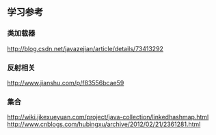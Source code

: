 ##  学习参考
### 类加载器
http://blog.csdn.net/javazejian/article/details/73413292

### 反射相关
http://www.jianshu.com/p/f83556bcae59

### 集合
http://wiki.jikexueyuan.com/project/java-collection/linkedhashmap.html
http://www.cnblogs.com/hubingxu/archive/2012/02/21/2361281.html
